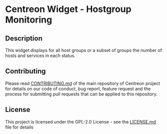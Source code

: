 <h1> Centreon Widget - Hostgroup Monitoring </h1>

<h2> Description </h2>

This widget displays for all host groups or a subset of groups the number of hosts and services in each status.

<h2> Contributing </h2>

Please read [CONTRIBUTING.md](https://github.com/centreon/centreon/blob/master/CONTRIBUTING.md) of the main repository of Centreon project for details on our code of conduct, bug report, feature request and the process for submitting pull requests that can be applied to this repository.

<h2> License </h2>

This project is licensed under the GPL-2.0 License - see the [LICENSE.md](LICENSE.md) file for details
